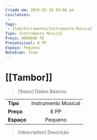 ```yaml
---
Criado em: 2024-02-28 04:06 pm
cssclasses:
 - 
Tags:
 - Item/Ferramenta/Instrumento-Musical
Tipo: Instrumento Musical
Preço: 0000600 PE
PreçoVisivel: 6 PP
Espaço: Pequeno
NoteIcon: Item
---
```

# [[Tambor]]

> [!basic] Dados Básicos
> 
|            |     |
| ---------- |:---:|
| **Tipo**   |  Instrumento Musical   |
| **Preço**  |   6 PP   |
| **Espaço** |   Pequeno   |
>
 
> [!description] Descrição
> 
>
